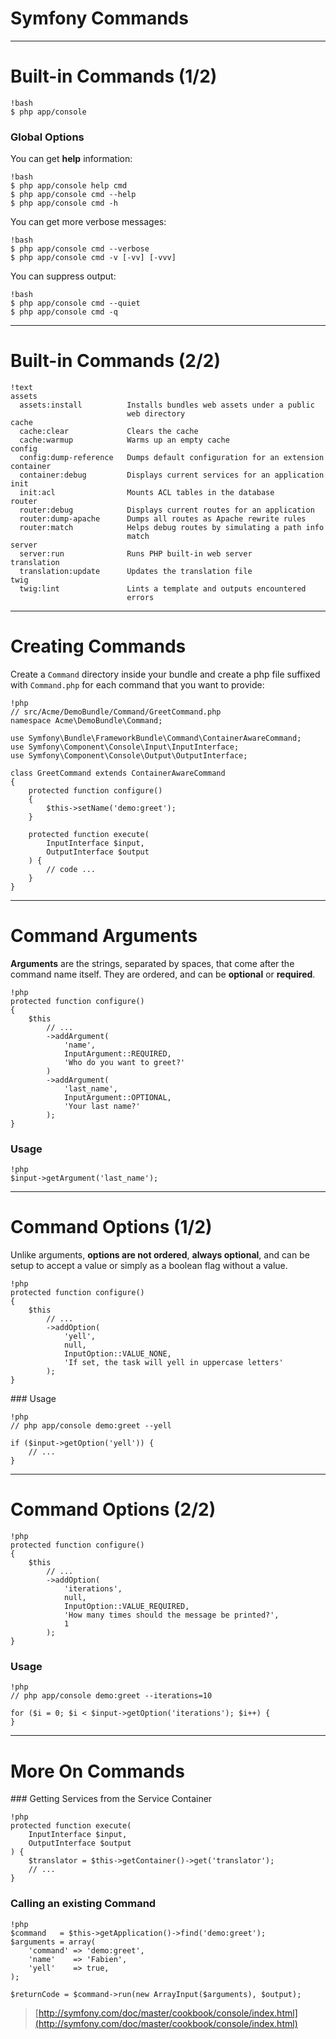 # Symfony Commands

---

# Built-in Commands (1/2)

    !bash
    $ php app/console


### Global Options

You can get **help** information:

    !bash
    $ php app/console help cmd
    $ php app/console cmd --help
    $ php app/console cmd -h

You can get more verbose messages:

    !bash
    $ php app/console cmd --verbose
    $ php app/console cmd -v [-vv] [-vvv]

You can suppress output:

    !bash
    $ php app/console cmd --quiet
    $ php app/console cmd -q

---

# Built-in Commands (2/2)

    !text
    assets
      assets:install          Installs bundles web assets under a public
                              web directory
    cache
      cache:clear             Clears the cache
      cache:warmup            Warms up an empty cache
    config
      config:dump-reference   Dumps default configuration for an extension
    container
      container:debug         Displays current services for an application
    init
      init:acl                Mounts ACL tables in the database
    router
      router:debug            Displays current routes for an application
      router:dump-apache      Dumps all routes as Apache rewrite rules
      router:match            Helps debug routes by simulating a path info
                              match
    server
      server:run              Runs PHP built-in web server
    translation
      translation:update      Updates the translation file
    twig
      twig:lint               Lints a template and outputs encountered
                              errors

---

# Creating Commands

Create a `Command` directory inside your bundle and create a php file suffixed
with `Command.php` for each command that you want to provide:

    !php
    // src/Acme/DemoBundle/Command/GreetCommand.php
    namespace Acme\DemoBundle\Command;

    use Symfony\Bundle\FrameworkBundle\Command\ContainerAwareCommand;
    use Symfony\Component\Console\Input\InputInterface;
    use Symfony\Component\Console\Output\OutputInterface;

    class GreetCommand extends ContainerAwareCommand
    {
        protected function configure()
        {
            $this->setName('demo:greet');
        }

        protected function execute(
            InputInterface $input,
            OutputInterface $output
        ) {
            // code ...
        }
    }

---

# Command Arguments

**Arguments** are the strings, separated by spaces, that come after the command
name itself. They are ordered, and can be **optional** or **required**.

    !php
    protected function configure()
    {
        $this
            // ...
            ->addArgument(
                'name',
                InputArgument::REQUIRED,
                'Who do you want to greet?'
            )
            ->addArgument(
                'last_name',
                InputArgument::OPTIONAL,
                'Your last name?'
            );
    }

### Usage

    !php
    $input->getArgument('last_name');

---

# Command Options (1/2)

Unlike arguments, **options are not ordered**, **always optional**, and can be
setup to accept a value or simply as a boolean flag without a value.

    !php
    protected function configure()
    {
        $this
            // ...
            ->addOption(
                'yell',
                null,
                InputOption::VALUE_NONE,
                'If set, the task will yell in uppercase letters'
            );
    }

### Usage

    !php
    // php app/console demo:greet --yell

    if ($input->getOption('yell')) {
        // ...
    }

---

# Command Options (2/2)

    !php
    protected function configure()
    {
        $this
            // ...
            ->addOption(
                'iterations',
                null,
                InputOption::VALUE_REQUIRED,
                'How many times should the message be printed?',
                1
            );
    }

### Usage

    !php
    // php app/console demo:greet --iterations=10

    for ($i = 0; $i < $input->getOption('iterations'); $i++) {
    }

---

# More On Commands

### Getting Services from the Service Container

    !php
    protected function execute(
        InputInterface $input,
        OutputInterface $output
    ) {
        $translator = $this->getContainer()->get('translator');
        // ...
    }

### Calling an existing Command

    !php
    $command   = $this->getApplication()->find('demo:greet');
    $arguments = array(
        'command' => 'demo:greet',
        'name'    => 'Fabien',
        'yell'    => true,
    );

    $returnCode = $command->run(new ArrayInput($arguments), $output);

> [http://symfony.com/doc/master/cookbook/console/index.html](http://symfony.com/doc/master/cookbook/console/index.html)
